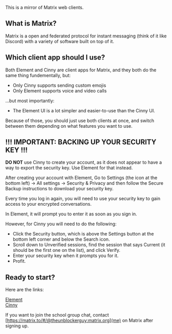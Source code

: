 This is a mirror of Matrix web clients.

## What is Matrix?

Matrix is a open and federated protocol for instant messaging (think of it like Discord) with a variety of software built on top of it.

## Which client app should I use?

Both Element and Cinny are client apps for Matrix, and they both do the same thing fundementally, but:

- Only Cinny supports sending custom emojis
- Only Element supports voice and video calls

...but most importantly:

- The Element UI is a lot simpler and easier-to-use than the Cinny UI.

Because of those, you should just use both clients at once, and switch between them depending on what features you want to use.

## !!! IMPORTANT: BACKING UP YOUR SECURITY KEY !!!

**DO NOT** use Cinny to create your account, as it does not appear to have a way to export the security key. Use Element for that instead.

After creating your account with Element, Go to Settings (the icon at the bottom left) -> All settings -> Security & Privacy and then follow the Secure Backup instructions to download your security key.

Every time you log in again, you will need to use your security key to gain access to your encrypted conversations.

In Element, it will prompt you to enter it as soon as you sign in.

However, for Cinny you will need to do the following:

- Click the Security button, which is above the Settings button at the bottom left corner and below the Search icon.
- Scroll down to Unverified sessions, find the session that says Current (it should be the first one on the list), and click Verify.
- Enter your security key when it prompts you for it.
- Profit.

## Ready to start?

Here are the links:

[Element](https://b7bvmmp67bncei.github.io/element/production)  
[Cinny](https://b7bvmmp67bncei.github.io/cinny/production)  

If you want to join the school group chat, contact [https://matrix.to/#/@theunblockerguy:matrix.org](me) on Matrix after signing up.
